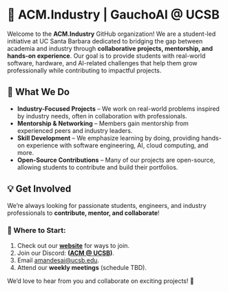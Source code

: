 # 🚀 ACM.Industry | GauchoAI @ UCSB

Welcome to the **ACM.Industry** GitHub organization! We are a student-led initiative at UC Santa Barbara dedicated to bridging the gap between academia and industry through **collaborative projects, mentorship, and hands-on experience**. Our goal is to provide students with real-world software, hardware, and AI-related challenges that help them grow professionally while contributing to impactful projects.

## 📌 What We Do

- **Industry-Focused Projects** – We work on real-world problems inspired by industry needs, often in collaboration with professionals.
- **Mentorship & Networking** – Members gain mentorship from experienced peers and industry leaders.
- **Skill Development** – We emphasize learning by doing, providing hands-on experience with software engineering, AI, cloud computing, and more.
- **Open-Source Contributions** – Many of our projects are open-source, allowing students to contribute and build their portfolios.

## 💡 Get Involved
We’re always looking for passionate students, engineers, and industry professionals to **contribute, mentor, and collaborate**!

### 🔹 Where to Start:
1. Check out our **[website](https://acmindustry.org/join)** for ways to join.
2. Join our Discord: **([ACM @ UCSB](https://discord.gg/8n8ySxxQUd))**.
3. Email amandesai@ucsb.edu.
4. Attend our **weekly meetings** (schedule TBD).

We’d love to hear from you and collaborate on exciting projects! 🚀
